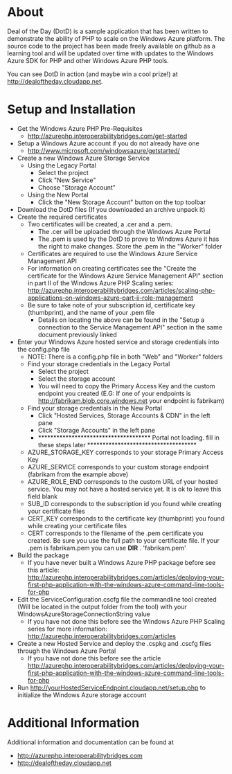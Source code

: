 # About #
Deal of the Day (DotD) is a sample application that has been written to demonstrate the ability of PHP to scale on the Windows Azure platform. The source code to the project has been made freely available on github as a learning tool and will be updated over time with updates to the Windows Azure SDK for PHP and other Windows Azure PHP tools.

You can see DotD in action (and maybe win a cool prize!) at http://dealoftheday.cloudapp.net.


# Setup and Installation #

- Get the Windows Azure PHP Pre-Requisites
	+ http://azurephp.interoperabilitybridges.com/get-started
- Setup a Windows Azure account if you do not already have one
	+ http://www.microsoft.com/windowsazure/getstarted/
- Create a new Windows Azure Storage Service
	+ Using the Legacy Portal
		* Select the project
		* Click "New Service"
		* Choose "Storage Account"
	+ Using the New Portal
		* Click the "New Storage Account" button on the top toolbar
- Download the DotD files (If you downloaded an archive unpack it) 
- Create the required certificates
	+ Two certificates will be created, a .cer and a .pem. 
		* The .cer will be uploaded through the Windows Azure Portal
		* The .pem is used by the DotD to prove to Windows Azure it has the right to make changes. Store the .pem in the "Worker" folder 
	+ Certificates are required to use the Windows Azure Service Management API
	+ For information on creating certificates see the "Create the certificate for the Windows Azure Service Management API" section in part II of the Windows Azure PHP Scaling series: http://azurephp.interoperabilitybridges.com/articles/scaling-php-applications-on-windows-azure-part-ii-role-management
	+ Be sure to take note of your subscription id, certificate key (thumbprint), and the name of your .pem file
		* Details on locating the above can be found in the "Setup a connection to the Service Management API" section in the same document previously linked
- Enter your Windows Azure hosted service and storage credentials into the config.php file
	+ NOTE: There is a config.php file in both "Web" and "Worker" folders
	+ Find your storage credentials in the Legacy Portal
		* Select the project
		* Select the storage account
		* You will need to copy the Primary Access Key and the custom endpoint you created (E.G: If one of your endpoints is http://fabrikam.blob.core.windows.net your endpoint is fabrikam)
	+ Find your storage credentials in the New Portal
		* Click "Hosted Services, Storage Accounts & CDN" in the left pane
		* Click "Storage Accounts" in the left pane
		* ************************************* Portal not loading. fill in these steps later ************************************
	+ AZURE_STORAGE_KEY corresponds to your storage Primary Access Key
	+ AZURE_SERVICE corresponds to your custom storage endpoint (fabrikam from the example above)
	+ AZURE_ROLE_END corresponds to the custom URL of your hosted service. You may not have a hosted service yet. It is ok to leave this field blank
	+ SUB_ID corresponds to the subscription id you found while creating your certificate files
	+ CERT_KEY corresponds to the certificate key (thumbprint) you found while creating your certificate files
	+ CERT corresponds to the filename of the .pem certificate you created. Be sure you use the full path to your certificate file. If your .pem is fabrikam.pem you can use __DIR__ . 'fabrikam.pem'
- Build the package
	+ If you have never built a Windows Azure PHP package before see this article: http://azurephp.interoperabilitybridges.com/articles/deploying-your-first-php-application-with-the-windows-azure-command-line-tools-for-php
- Edit the ServiceConfiguration.cscfg file the commandline tool created (Will be located in the output folder from the tool) with your WindowsAzureStorageConnectionString value
	+ If you have not done this before see the Windows Azure PHP Scaling series for more information: http://azurephp.interoperabilitybridges.com/articles
- Create a new Hosted Service and deploy the .cspkg and .cscfg files through the Windows Azure Portal
	+ If you have not done this before see the article http://azurephp.interoperabilitybridges.com/articles/deploying-your-first-php-application-with-the-windows-azure-command-line-tools-for-php
- Run http://yourHostedServiceEndpoint.cloudapp.net/setup.php to initialize the Windows Azure storage account

# Additional Information #
Additional information and documentation can be found at

- http://azurephp.interoperabilitybridges.com
- http://dealoftheday.cloudapp.net
